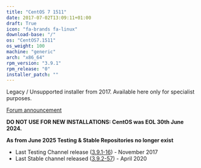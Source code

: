 ```yaml
---
title: "CentOS 7 1511"
date: 2017-07-02T13:09:11+01:00
draft: True
icon: "fa-brands fa-linux"
download-base: "/"
os: "CentOS7.1511"
os_weight: 100
machine: "generic"
arch: "x86_64"
rpm_version: "3.9.1"
rpm_release: "0"
installer_patch: ""
---
```


Legacy / Unsupported installer from 2017. Available here only for specialist purposes.

[Forum announcement](https://forum.rockstor.com/t/announcing-rockstor-3-9-1/3452)

**DO NOT USE FOR NEW INSTALLATIONS: CentOS was EOL 30th June 2024.**

**As from June 2025 Testing & Stable Repositories no longer exist**

- Last Testing Channel release ([3.9.1-16](http://updates.rockstor.com:8999/rockstor-testing/rockstor-3.9.1-16.x86_64.rpm)) - November 2017
- Last Stable channel released ([3.9.2-57](http://updates.rockstor.com:8999/rockstor-stable/rockstor-3.9.2-57.x86_64.rpm)) - April 2020

